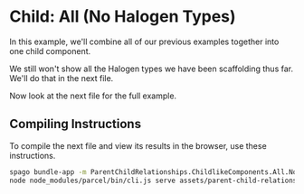 # Child: All (No Halogen Types)

In this example, we'll combine all of our previous examples together into one child component.

We still won't show all the Halogen types we have been scaffolding thus far. We'll do that in the next file.

Now look at the next file for the full example.

## Compiling Instructions

To compile the next file and view its results in the browser, use these instructions.

```bash
spago bundle-app -m ParentChildRelationships.ChildlikeComponents.All.NoHalogenTypes -t assets/parent-child-relationships/childlike-components/all--no-halogen-types.js
node node_modules/parcel/bin/cli.js serve assets/parent-child-relationships/childlike-components/all--no-halogen-types.html -o child-all--no-halogen-types--parcelified.html --open
```
